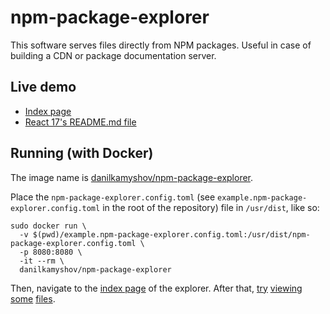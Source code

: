 # npm-package-explorer

This software serves files directly from NPM packages. Useful in case of building a CDN or package documentation server.

## Live demo

- [Index page](https://npm-package-explorer.kamyshov.info/)
- [React 17's README.md file](https://npm-package-explorer.kamyshov.info/show/react/17.0.0/README.md)

## Running (with Docker)

The image name is [danilkamyshov/npm-package-explorer](https://hub.docker.com/r/danilkamyshov/npm-package-explorer).

Place the `npm-package-explorer.config.toml` (see `example.npm-package-explorer.config.toml` in the root of the repository) file in `/usr/dist`, like so:

```
sudo docker run \
  -v $(pwd)/example.npm-package-explorer.config.toml:/usr/dist/npm-package-explorer.config.toml \
  -p 8080:8080 \
  -it --rm \
  danilkamyshov/npm-package-explorer
```

Then, navigate to the [index page](http://localhost:8080/) of the explorer. After that, [try](http://localhost:8080/show/react/17.0.0/README.md) [viewing](http://localhost:8080/show/react/17.0.0/umd/react.development.js) [some](http://localhost:8080/show/react/17.0.0/index.js) [files](http://localhost:8080/show/react/17.0.0/build-info.json).
